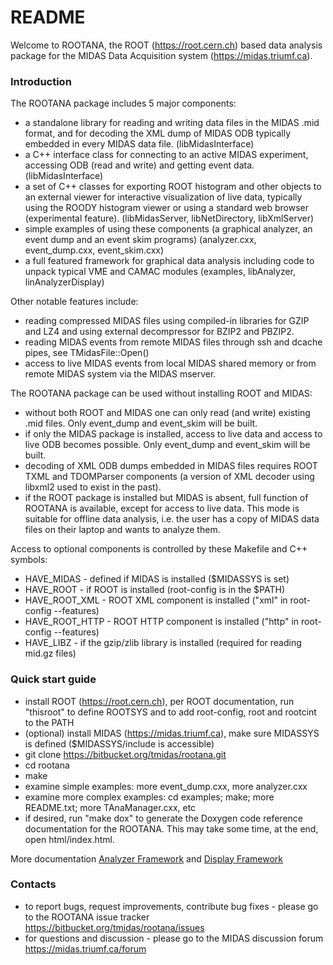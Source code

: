 # README #

Welcome to ROOTANA, the ROOT (https://root.cern.ch) based data analysis package for the MIDAS Data Acquisition system (https://midas.triumf.ca).

### Introduction ###

The ROOTANA package includes 5 major components:

* a standalone library for reading and writing data files in the MIDAS .mid format, and for decoding the XML dump of MIDAS ODB typically embedded in every MIDAS data file. (libMidasInterface)
* a C++ interface class for connecting to an active MIDAS experiment, accessing ODB (read and write) and getting event data. (libMidasInterface)
* a set of C++ classes for exporting ROOT histogram and other objects to an external viewer for interactive visualization of live data, typically using the ROODY histogram viewer or using a standard web browser (experimental feature). (libMidasServer, libNetDirectory, libXmlServer)
* simple examples of using these components (a graphical analyzer, an event dump and an event skim programs) (analyzer.cxx, event_dump.cxx, event_skim.cxx)
* a full featured framework for graphical data analysis including code to unpack typical VME and CAMAC modules (examples, libAnalyzer, linAnalyzerDisplay)

Other notable features include:

* reading compressed MIDAS files using compiled-in libraries for GZIP and LZ4 and using external decompressor for BZIP2 and PBZIP2.
* reading MIDAS events from remote MIDAS files through ssh and dcache pipes, see TMidasFile::Open()
* access to live MIDAS events from local MIDAS shared memory or from remote MIDAS system via the MIDAS mserver.

The ROOTANA package can be used without installing ROOT and MIDAS:

* without both ROOT and MIDAS one can only read (and write) existing .mid files. Only event_dump and event_skim will be built.
* if only the MIDAS package is installed, access to live data and access to live ODB becomes possible. Only event_dump and event_skim will be built.
* decoding of XML ODB dumps embedded in MIDAS files requires ROOT TXML and TDOMParser components (a version of XML decoder using libxml2 used to exist in the past).
* if the ROOT package is installed but MIDAS is absent, full function of ROOTANA is available, except for access to live data. This mode is suitable for offline data analysis, i.e. the user has a copy of MIDAS data files on their laptop and wants to analyze them.

Access to optional components is controlled by these Makefile and C++ symbols:

* HAVE_MIDAS - defined if MIDAS is installed ($MIDASSYS is set)
* HAVE_ROOT - if ROOT is installed (root-config is in the $PATH)
* HAVE_ROOT_XML - ROOT XML component is installed ("xml" in root-config --features)
* HAVE_ROOT_HTTP - ROOT HTTP component is installed ("http" in root-config --features)
* HAVE_LIBZ - if the gzip/zlib library is installed (required for reading mid.gz files)

### Quick start guide ###

* install ROOT (https://root.cern.ch), per ROOT documentation, run "thisroot" to define ROOTSYS and to add root-config, root and rootcint to the PATH
* (optional) install MIDAS (https://midas.triumf.ca), make sure MIDASSYS is defined ($MIDASSYS/include is accessible)
* git clone https://bitbucket.org/tmidas/rootana.git
* cd rootana
* make
* examine simple examples: more event_dump.cxx, more analyzer.cxx
* examine more complex examples: cd examples; make; more README.txt; more TAnaManager.cxx, etc
* if desired, run "make dox" to generate the Doxygen code reference documentation for the ROOTANA. This may take some time, at the end, open html/index.html.

More documentation [Analyzer Framework](http://ladd00.triumf.ca/~lindner/rootana/html/analyzerClass.html) and [Display Framework](http://ladd00.triumf.ca/~lindner/rootana/html/displayClass.html)

### Contacts ###

* to report bugs, request improvements, contribute bug fixes - please go to the ROOTANA issue tracker https://bitbucket.org/tmidas/rootana/issues
* for questions and discussion - please go to the MIDAS discussion forum https://midas.triumf.ca/forum

